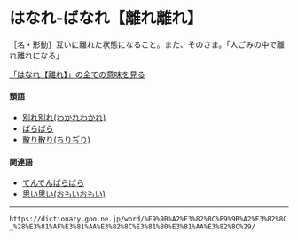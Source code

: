 # はなれ‐ばなれ【離れ離れ】

［名・形動］互いに離れた状態になること。また、そのさま。「人ごみの中で離れ離れになる」

[「はなれ【離れ】」の全ての意味を見る](https://dictionary.goo.ne.jp/word/%E9%9B%A2%E3%82%8C_%28%E3%81%AF%E3%81%AA%E3%82%8C%29/#jn-178652)

#### 類語

-   [別れ別れ(わかれわかれ)](https://dictionary.goo.ne.jp/word/%E5%88%A5%E3%82%8C%E5%88%A5%E3%82%8C_%28%E3%82%8F%E3%81%8B%E3%82%8C%E3%82%8F%E3%81%8B%E3%82%8C%29/#jn-237781)
-   [ばらばら](https://dictionary.goo.ne.jp/word/%E3%81%B0%E3%82%89%E3%81%B0%E3%82%89/#jn-179894)
-   [散り散り(ちりぢり)](https://dictionary.goo.ne.jp/word/%E6%95%A3%E3%82%8A%E6%95%A3%E3%82%8A/#jn-145498)

#### 関連語

-   [てんでんばらばら](https://dictionary.goo.ne.jp/word/%E3%81%A6%E3%82%93%E3%81%A7%E3%82%93%E3%81%B0%E3%82%89%E3%81%B0%E3%82%89/#jn-154091)
-   [思い思い(おもいおもい)](https://dictionary.goo.ne.jp/word/%E6%80%9D%E3%81%84%E6%80%9D%E3%81%84/#jn-33197)

---
`https://dictionary.goo.ne.jp/word/%E9%9B%A2%E3%82%8C%E9%9B%A2%E3%82%8C_%28%E3%81%AF%E3%81%AA%E3%82%8C%E3%81%B0%E3%81%AA%E3%82%8C%29/`